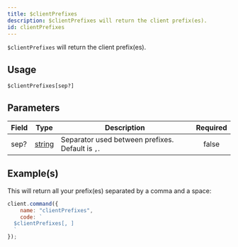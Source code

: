 ```yaml
---
title: $clientPrefixes
description: $clientPrefixes will return the client prefix(es).
id: clientPrefixes
---
```


`$clientPrefixes` will return the client prefix(es).

## Usage

```aoi
$clientPrefixes[sep?]
```

## Parameters

| Field     | Type                                                                                                | Description                                           | Required |
| --------- | --------------------------------------------------------------------------------------------------- | ----------------------------------------------------- | :------: |
| sep?      | [string](https://developer.mozilla.org/en-US/docs/Web/JavaScript/Reference/Global_Objects/String)   | Separator used between prefixes. Default is `,`.      |  false   |


## Example(s)

This will return all your prefix(es) separated by a comma and a space:

```javascript
client.command({
    name: "clientPrefixes",
    code: `
  $clientPrefixes[, ]
  `
});
```
